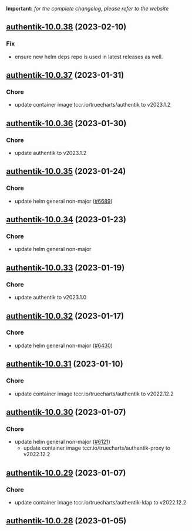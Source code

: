 **Important:**
*for the complete changelog, please refer to the website*




## [authentik-10.0.38](https://github.com/truecharts/charts/compare/authentik-10.0.37...authentik-10.0.38) (2023-02-10)

### Fix

- ensure new helm deps repo is used in latest releases as well.
  
  


## [authentik-10.0.37](https://github.com/truecharts/charts/compare/authentik-10.0.36...authentik-10.0.37) (2023-01-31)

### Chore

- update container image tccr.io/truecharts/authentik to v2023.1.2
  
  


## [authentik-10.0.36](https://github.com/truecharts/charts/compare/authentik-10.0.35...authentik-10.0.36) (2023-01-30)

### Chore

- update authentik to v2023.1.2
  
  


## [authentik-10.0.35](https://github.com/truecharts/charts/compare/authentik-10.0.34...authentik-10.0.35) (2023-01-24)

### Chore

- update helm general non-major ([#6689](https://github.com/truecharts/charts/issues/6689))
  
  


## [authentik-10.0.34](https://github.com/truecharts/charts/compare/authentik-10.0.33...authentik-10.0.34) (2023-01-23)

### Chore

- update helm general non-major
  
  


## [authentik-10.0.33](https://github.com/truecharts/charts/compare/authentik-10.0.32...authentik-10.0.33) (2023-01-19)

### Chore

- update authentik to v2023.1.0
  
  


## [authentik-10.0.32](https://github.com/truecharts/charts/compare/authentik-10.0.31...authentik-10.0.32) (2023-01-17)

### Chore

- update helm general non-major ([#6430](https://github.com/truecharts/charts/issues/6430))
  
  


## [authentik-10.0.31](https://github.com/truecharts/charts/compare/authentik-10.0.30...authentik-10.0.31) (2023-01-10)

### Chore

- update container image tccr.io/truecharts/authentik to v2022.12.2
  
  


## [authentik-10.0.30](https://github.com/truecharts/charts/compare/authentik-10.0.29...authentik-10.0.30) (2023-01-07)

### Chore

- update helm general non-major ([#6121](https://github.com/truecharts/charts/issues/6121))
  - update container image tccr.io/truecharts/authentik-proxy to v2022.12.2
  
  


## [authentik-10.0.29](https://github.com/truecharts/charts/compare/authentik-10.0.28...authentik-10.0.29) (2023-01-07)

### Chore

- update container image tccr.io/truecharts/authentik-ldap to v2022.12.2
  
  


## [authentik-10.0.28](https://github.com/truecharts/charts/compare/authentik-10.0.27...authentik-10.0.28) (2023-01-05)

